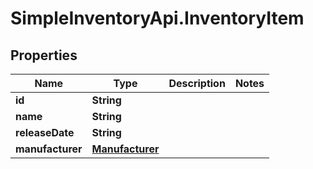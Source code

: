 # SimpleInventoryApi.InventoryItem

## Properties
Name | Type | Description | Notes
------------ | ------------- | ------------- | -------------
**id** | **String** |  | 
**name** | **String** |  | 
**releaseDate** | **String** |  | 
**manufacturer** | [**Manufacturer**](Manufacturer.md) |  | 


